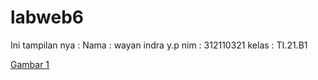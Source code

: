 # labweb6

Ini tampilan nya :
Nama   : wayan indra y.p
nim    : 312110321
kelas  : TI.21.B1

[Gambar 1](screenshot/ss1.png)
